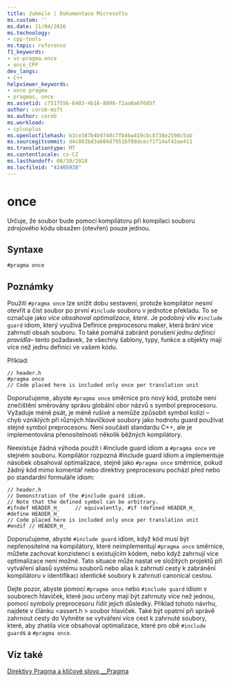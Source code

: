 ```yaml
---
title: Jakmile | Dokumentace Microsoftu
ms.custom: ''
ms.date: 11/04/2016
ms.technology:
- cpp-tools
ms.topic: reference
f1_keywords:
- vc-pragma.once
- once_CPP
dev_langs:
- C++
helpviewer_keywords:
- once pragma
- pragmas, once
ms.assetid: c7517556-6403-4b16-8898-f2aa0a6f685f
author: corob-msft
ms.author: corob
ms.workload:
- cplusplus
ms.openlocfilehash: b3ce387b4b9748c7fb46a419cbc8738e2598c5ab
ms.sourcegitcommit: d4c803bd3a684d7951bf88dcecf1f14af43ae411
ms.translationtype: MT
ms.contentlocale: cs-CZ
ms.lasthandoff: 08/10/2018
ms.locfileid: "42465938"
---
```

# <a name="once"></a>once
Určuje, že soubor bude pomocí kompilátoru při kompilaci souboru zdrojového kódu obsažen (otevřen) pouze jednou.  
  
## <a name="syntax"></a>Syntaxe  
  
```  
#pragma once  
```  
  
## <a name="remarks"></a>Poznámky  
 
Použití `#pragma once` lze snížit dobu sestavení, protože kompilátor nesmí otevřít a číst soubor po první `#include` souboru v jednotce překladu. To se označuje jako *více obsahoval optimalizace, které*. Je podobný vliv `#include guard` idiom, který využívá Definice preprocesoru maker, která brání více zahrnutí obsah souboru. To také pomáhá zabránit porušení *jednu definici pravidla*– tento požadavek, že všechny šablony, typy, funkce a objekty mají více než jednu definici ve vašem kódu.  
  
Příklad:  
  
```  
// header.h  
#pragma once  
// Code placed here is included only once per translation unit    
```  
  
Doporučujeme, abyste `#pragma once` směrnice pro nový kód, protože není znečištění směrovány správu globální obor názvů s symbol preprocesoru. Vyžaduje méně psát, je méně rušivé a nemůže způsobit symbol kolizí – chyb vzniklých při různých hlavičkové soubory jako hodnotu guard používat stejné symbol preprocesoru. Není součástí standardu C++, ale je implementována přenositelnosti několik běžných kompilátory.  
  
Neexistuje žádná výhoda použít i #include guard idiom a `#pragma once` ve stejném souboru. Kompilátor rozpozná #include guard idiom a implementuje násobek obsahoval optimalizace, stejně jako `#pragma once` směrnice, pokud žádný kód mimo komentář nebo direktivy preprocesoru pochází před nebo po standardní formuláře idiom:  
  
```  
// header.h  
// Demonstration of the #include guard idiom.  
// Note that the defined symbol can be arbitrary.  
#ifndef HEADER_H_     // equivalently, #if !defined HEADER_H_  
#define HEADER_H_  
// Code placed here is included only once per translation unit  
#endif // HEADER_H_    
```  
  
Doporučujeme, abyste `#include guard` idiom, když kód musí být nepřenositelné na kompilátory, které neimplementují `#pragma once` směrnice, můžete zachovat konzistenci s existujícím kódem, nebo když zahrnují více optimalizace není možné. Tato situace může nastat ve složitých projektů při vytváření aliasů systému souborů nebo alias k zahrnutí cesty k zabránění kompilátoru v identifikaci identické soubory k zahrnutí canonical cestou.  
  
Dejte pozor, abyste pomocí `#pragma once` nebo `#include guard` idiom v souborech hlaviček, které jsou určeny mají být zahrnuty více než jednou, pomocí symboly preprocesoru řídit jejich důsledky. Příklad tohoto návrhu, najdete v článku \<assert.h > soubor hlaviček. Také být opatrní při správě zahrnout cesty do Vyhněte se vytváření více cest k zahrnuté soubory, které, aby zhatila více obsahoval optimalizace, které pro obě `#include guard`s a `#pragma once`.  
  
## <a name="see-also"></a>Viz také  
 
[Direktivy Pragma a klíčové slovo __Pragma](../preprocessor/pragma-directives-and-the-pragma-keyword.md)